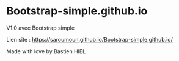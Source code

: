 # Bootstrap-simple.github.io
V1.0 avec Bootstrap simple

Lien site : https://saroumoun.github.io/Bootstrap-simple.github.io/

Made with love by Bastien HIEL
